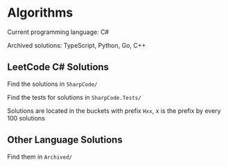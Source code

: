 # Algorithms
Current programming language: C#

Archived solutions: TypeScript, Python, Go, C++

## LeetCode C# Solutions
Find the solutions in ```SharpCode/```

Find the tests for solutions in ```SharpCode.Tests/```

Solutions are located in the buckets with prefix ```Hxx```, x is the prefix by every 100 solutions

## Other Language Solutions

Find them in ```Archived/```

